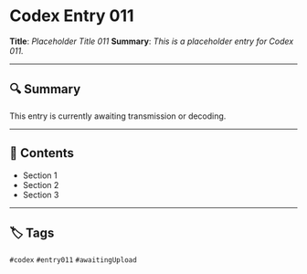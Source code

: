 # Codex Entry 011

**Title**: *Placeholder Title 011*
**Summary**: _This is a placeholder entry for Codex 011._

---

## 🔍 Summary

This entry is currently awaiting transmission or decoding.

---

## 🧠 Contents

- Section 1
- Section 2
- Section 3

---

## 🏷️ Tags

`#codex` `#entry011` `#awaitingUpload`
